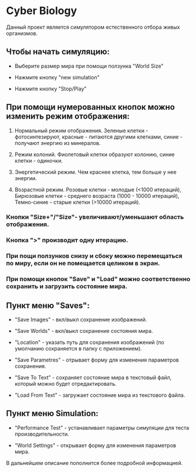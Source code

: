 # Cyber Biology

Данный проект является симулятором естественного отбора живых организмов.

## Чтобы начать симуляцию:

* Выберите размер мира при помощи ползунка "World Size"

* Нажмите кнопку "new simulation"

* Нажмите кнопку "Stop/Play"


## При помощи нумерованных кнопок можно изменить режим отображения:

1. Нормальный режим отображения. Зеленые клетки - фотосинтезируют, красные - питаются другими клетками, синие - получают энергию из минералов.

2. Режим колоний. Фиолетовый клетки образуют колонию, синие клетки - одиночки.

3. Энергетический режим. Чем краснее клетка, тем больше у нее энергии.

4. Возрастной режим. Розовые клетки - молодые (<1000 итераций), Бирюзовые клетки - среднего возраста (1000 - 10000 итераций), Темно-синие - старые клетки (>10000 итераций).


### Кнопки "Size+"/"Size"- увеличивают/уменьшают область отображения.

### Кнопка ">" производит одну итерацию.

### При пощи ползунков снизу и сбоку можно перемещаться по миру, если он не помещается целиком в экран.

### При помощи кнопок "Save" и "Load" можно соответственно сохранить и загрузить состояние мира.

## Пункт меню "Saves":

* "Save Images" - вкл/выкл сохранение изображений.

* "Save Worlds" - вкл/выкл сохранение состояния мира.

* "Location" - указать путь для сохранения изображений (по умолчанию сохраняется в папку с приложением).

* "Save Parametres" - отрывает форму для изменения параметров сохранения.

* "Save To Text" - сохраняет состояние мира в текстовый файл, который можно будет отредактировать.

* "Load From Text" - загружает состояние мира из текстового файла.


## Пункт меню Simulation:

* "Performance Test" - устанавливает параметры симуляции для теста производительности.

* "World Settings" - открывает форму для изменения параметров мира.

В дальнейшем описание пополнится более подробной информацией.
